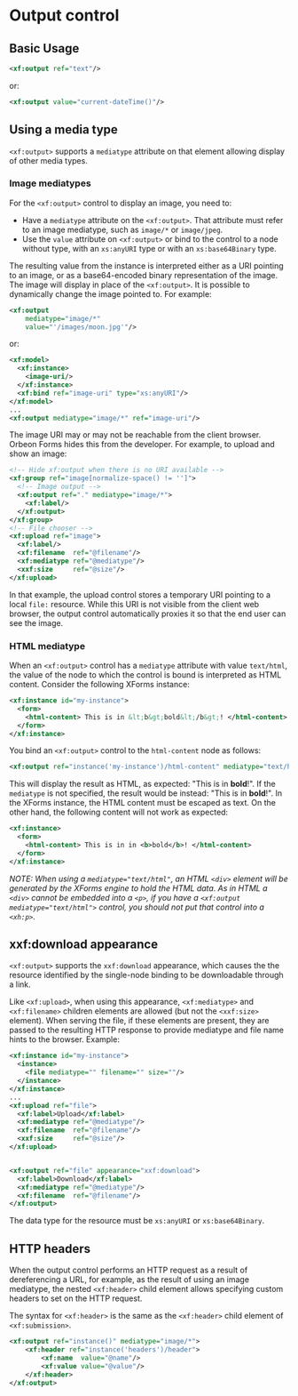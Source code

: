 # Output control

<!-- toc -->

## Basic Usage

```xml
<xf:output ref="text"/>
```

or:

```xml
<xf:output value="current-dateTime()"/>
```

## Using a media type


`<xf:output>` supports a `mediatype` attribute on that element allowing display of other media types.

### Image mediatypes

For the `<xf:output>` control to display an image, you need to:

* Have a `mediatype` attribute on the `<xf:output>`. That attribute must refer to an image mediatype, such as `image/*` or `image/jpeg`.
* Use the `value` attribute on `<xf:output>` or bind to the control to a node without type, with an `xs:anyURI` type or with an `xs:base64Binary` type.

The resulting value from the instance is interpreted either as a URI pointing to an image, or as a base64-encoded binary representation of the image. The image will display in place of the `<xf:output>`. It is possible to dynamically change the image pointed to. For example:

```xml
<xf:output 
    mediatype="image/*" 
    value="'/images/moon.jpg'"/>
```

or:

```xml
<xf:model>
  <xf:instance>
    <image-uri/>
  </xf:instance>
  <xf:bind ref="image-uri" type="xs:anyURI"/>
</xf:model>
...
<xf:output mediatype="image/*" ref="image-uri"/>
```

The image URI may or may not be reachable from the client browser. Orbeon Forms hides this from the developer. For example, to upload and show an image:

```xml
<!-- Hide xf:output when there is no URI available -->
<xf:group ref="image[normalize-space() != '']">
  <!-- Image output -->
  <xf:output ref="." mediatype="image/*">
    <xf:label/>
  </xf:output>
</xf:group>
<!-- File chooser -->
<xf:upload ref="image">
  <xf:label/>
  <xf:filename  ref="@filename"/>
  <xf:mediatype ref="@mediatype"/>
  <xxf:size     ref="@size"/>
</xf:upload>
```

In that example, the upload control stores a temporary URI pointing to a local `file:` resource. While this URI is not visible from the client web browser, the output control automatically proxies it so that the end user can see the image.

### HTML mediatype

When an `<xf:output>` control has a `mediatype` attribute with value `text/html`, the value of the node to which the control is bound is interpreted as HTML content. Consider the following XForms instance:

```xml
<xf:instance id="my-instance">
  <form>
    <html-content> This is in &lt;b&gt;bold&lt;/b&gt;! </html-content>
  </form>
</xf:instance>
```

You bind an `<xf:output>` control to the `html-content` node as follows:

```xml
<xf:output ref="instance('my-instance')/html-content" mediatype="text/html"/>
```

This will display the result as HTML, as expected: "This is in **bold**!". If the `mediatype` is not specified, the result would be instead: "This is in <b>bold</b>!". In the XForms instance, the HTML content must be escaped as text. On the other hand, the following content will not work as expected:

```xml
<xf:instance>
  <form>
    <html-content> This is in in <b>bold</b>! </html-content>
  </form>
</xf:instance>
```


_NOTE: When using a `mediatype="text/html"`, an HTML `<div>` element will be generated by the XForms engine to hold the HTML data. As in HTML a `<div>` cannot be embedded into a `<p>`, if you have a `<xf:output mediatype="text/html">` control, you should not put that control into a `<xh:p>`._


## xxf:download appearance

`<xf:output>` supports the `xxf:download` appearance, which causes the the resource identified by the single-node binding to be downloadable through a link.

Like `<xf:upload>`, when using this appearance, `<xf:mediatype>` and `<xf:filename>` children elements are allowed (but not the `<xxf:size>` element). When serving the file, if these elements are present, they are passed to the resulting HTTP response to provide mediatype and file name hints to the browser. Example:

```xml
<xf:instance id="my-instance">
  <instance>
    <file mediatype="" filename="" size=""/>
  </instance>
</xf:instance>
...
<xf:upload ref="file">
  <xf:label>Upload</xf:label>
  <xf:mediatype ref="@mediatype"/>
  <xf:filename  ref="@filename"/>
  <xxf:size     ref="@size"/>
</xf:upload>


<xf:output ref="file" appearance="xxf:download">
  <xf:label>Download</xf:label>
  <xf:mediatype ref="@mediatype"/>
  <xf:filename  ref="@filename"/>
</xf:output>
```

The data type for the resource must be `xs:anyURI` or `xs:base64Binary`.

## HTTP headers

When the output control performs an HTTP request as a result of dereferencing a URL, for example, as the result of using an image mediatype, the nested `<xf:header>` child element allows specifying custom headers to set on the HTTP request.

The syntax for `<xf:header>` is the same as the  `<xf:header>` child element of `<xf:submission>`.

```xml
<xf:output ref="instance()" mediatype="image/*">
    <xf:header ref="instance('headers')/header">
        <xf:name  value="@name"/>
        <xf:value value="@value"/>
    </xf:header>
</xf:output>
```
